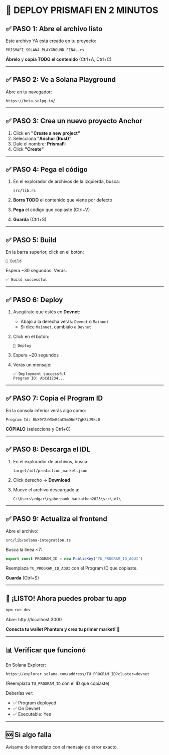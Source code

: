 # 🚀 DEPLOY PRISMAFI EN 2 MINUTOS

## ✅ **PASO 1: Abre el archivo listo**

Este archivo YA está creado en tu proyecto:

```
PRISMAFI_SOLANA_PLAYGROUND_FINAL.rs
```

**Ábrelo** y **copia TODO el contenido** (Ctrl+A, Ctrl+C)

---

## ✅ **PASO 2: Ve a Solana Playground**

Abre en tu navegador:

```
https://beta.solpg.io/
```

---

## ✅ **PASO 3: Crea un nuevo proyecto Anchor**

1. Click en **"Create a new project"**
2. Selecciona **"Anchor (Rust)"**
3. Dale el nombre: **PrismaFi**
4. Click **"Create"**

---

## ✅ **PASO 4: Pega el código**

1. En el explorador de archivos de la izquierda, busca:

   ```
   src/lib.rs
   ```

2. **Borra TODO** el contenido que viene por defecto

3. **Pega** el código que copiaste (Ctrl+V)

4. **Guarda** (Ctrl+S)

---

## ✅ **PASO 5: Build**

En la barra superior, click en el botón:

```
🔨 Build
```

Espera ~30 segundos. Verás:

```
✅ Build successful
```

---

## ✅ **PASO 6: Deploy**

1. Asegúrate que estés en **Devnet**:

   - Abajo a la derecha verás: `Devnet` o `Mainnet`
   - Si dice `Mainnet`, cámbialo a `Devnet`

2. Click en el botón:

   ```
   🚀 Deploy
   ```

3. Espera ~20 segundos

4. Verás un mensaje:
   ```
   ✅ Deployment successful
   Program ID: AbCd1234...
   ```

---

## ✅ **PASO 7: Copia el Program ID**

En la consola inferior verás algo como:

```
Program Id: 8kX9Y2zW3vB4nC5mD6eF7gH8iJ9kL0
```

**CÓPIALO** (selecciona y Ctrl+C)

---

## ✅ **PASO 8: Descarga el IDL**

1. En el explorador de archivos, busca:

   ```
   target/idl/prediction_market.json
   ```

2. Click derecho → **Download**

3. Mueve el archivo descargado a:
   ```
   C:\Users\edgar\cypherpunk hackathon2025\src\idl\
   ```

---

## ✅ **PASO 9: Actualiza el frontend**

Abre el archivo:

```
src/lib/solana-integration.ts
```

Busca la línea ~7:

```typescript
export const PROGRAM_ID = new PublicKey('TU_PROGRAM_ID_AQUI')
```

Reemplaza `TU_PROGRAM_ID_AQUI` con el Program ID que copiaste.

**Guarda** (Ctrl+S)

---

## 🎉 **¡LISTO! Ahora puedes probar tu app**

```bash
npm run dev
```

Abre: http://localhost:3000

**Conecta tu wallet Phantom y crea tu primer market!** 🎯

---

## 📊 **Verificar que funcionó**

En Solana Explorer:

```
https://explorer.solana.com/address/TU_PROGRAM_ID?cluster=devnet
```

(Reemplaza `TU_PROGRAM_ID` con el ID que copiaste)

Deberías ver:

- ✅ Program deployed
- ✅ On Devnet
- ✅ Executable: Yes

---

## 🆘 **Si algo falla**

Avísame de inmediato con el mensaje de error exacto.


